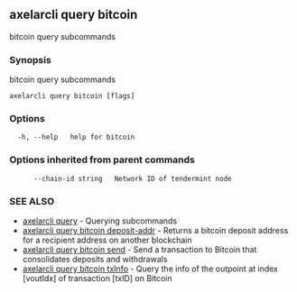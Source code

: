 ## axelarcli query bitcoin

bitcoin query subcommands

### Synopsis

bitcoin query subcommands

```
axelarcli query bitcoin [flags]
```

### Options

```
  -h, --help   help for bitcoin
```

### Options inherited from parent commands

```
      --chain-id string   Network ID of tendermint node
```

### SEE ALSO

- [axelarcli query](axelarcli_query.md)	 - Querying subcommands
- [axelarcli query bitcoin deposit-addr](axelarcli_query_bitcoin_deposit-addr.md)	 - Returns a bitcoin deposit address for a recipient address on another blockchain
- [axelarcli query bitcoin send](axelarcli_query_bitcoin_send.md)	 - Send a transaction to Bitcoin that consolidates deposits and withdrawals
- [axelarcli query bitcoin txInfo](axelarcli_query_bitcoin_txInfo.md)	 - Query the info of the outpoint at index \[voutIdx\] of transaction \[txID\] on Bitcoin
